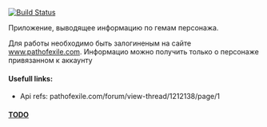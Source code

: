 [![Build Status](https://travis-ci.com/Skrierz/poe.svg?branch=master)](https://travis-ci.com/Skrierz/poe)

Приложение, выводящее информацию по гемам персонажа.

Для работы необходимо быть залогиненым на сайте www.pathofexile.com. 
Информацио можно получить только о персонаже привязанном к аккаунту












#### Usefull links:
* Api refs: pathofexile.com/forum/view-thread/1212138/page/1

#### [TODO](https://trello.com/b/86nFTYjV)



